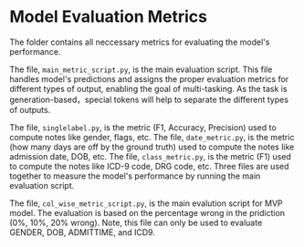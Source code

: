 Model Evaluation Metrics
========================================

The folder contains all neccessary metrics for evaluating the model's performance.

The file, `main_metric_script.py`, is the main evaluation script. This file handles model's predictions and assigns
the proper evaluation metrics for different types of output, enabling the goal of multi-tasking. As the task is 
generation-based，special tokens will help to separate the different types of outputs.

The file, `singlelabel.py`, is the metric (F1, Accuracy, Precision) used to compute notes like gender, flags, etc. The 
file, `date_metric.py`, is the metric (how many days are off by the ground truth) used to compute the notes like 
admission date, DOB, etc. The file, `class_metric.py`, is the metric (F1) used to compute the notes like ICD-9 code,
DRG code, etc. Three files are used together to measure the model's performance by running the main evaluation script.

The file, `col_wise_metric_script.py`, is the main evalution script for MVP model. The evaluation is based on the percentage
wrong in the pridiction (0%, 10%, 20% wrong). Note, this file can only be used to evaluate GENDER, DOB, ADMITTIME, and ICD9.

